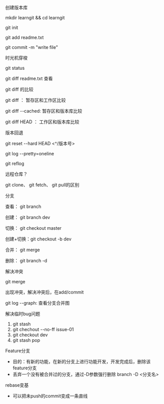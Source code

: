 创建版本库

mkdir learngit && cd learngit

git init

git add readme.txt

git commit -m "write file"



时光机穿梭

git status

git diff readme.txt 查看



git diff 的比较

git diff ： 暂存区和工作区比较

git diff --cached: 暂存区和版本库比较

git diff HEAD ： 工作区和版本库比较



版本回退

git reset --hard HEAD <^/版本号>

git log --pretty=oneline

git reflog



远程仓库？

git clone、 git fetch、 git  pull的区别



分支

查看： git branch

创建： git branch dev

切换： git checkout master

创建+切换：git checkout -b dev

合并： git merge

删除： git branch -d



解决冲突

git merge

出现冲突，解决冲突后，在add/commit

git log --graph: 查看分支合并图



解决临时bug问题

1. git stash
2. git chechout --no-ff issue-01
3. git checkout dev
4. git stash pop



Feature分支

- 目的：有新的功能，在新的分支上进行功能开发，开发完成后，删除该feature分支
- 丢弃一个没有被合并过的分支，通过-D参数强行删除 branch -D <分支名>



rebase变基

- 可以把未push的commit变成一条直线